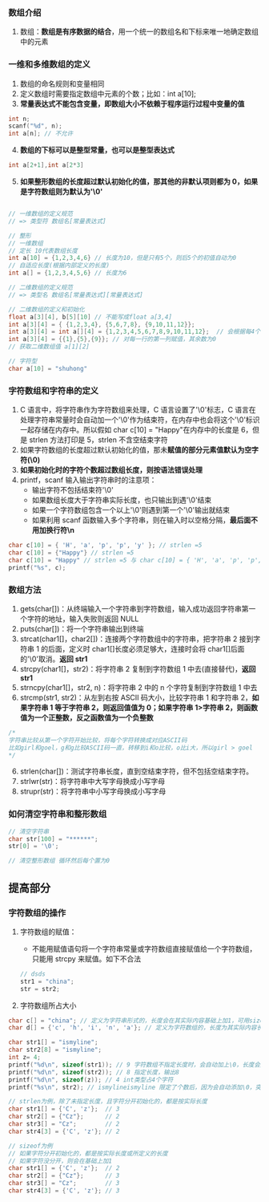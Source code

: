 ### 数组介绍

1. 数组：**数组是有序数据的结合**，用一个统一的数组名和下标来唯一地确定数组中的元素

### 一维和多维数组的定义

1. 数组的命名规则和变量相同
2. 定义数组时需要指定数组中元素的个数；比如：int a[10];
3. **常量表达式不能包含变量，即数组大小不依赖于程序运行过程中变量的值**

```c
int n;
scanf("%d", n);
int a[n]; // 不允许
```

4. **数组的下标可以是整型常量，也可以是整型表达式**

```c
int a[2+1],int a[2*3]
```

5. **如果整形数组的长度超过默认初始化的值，那其他的非默认项则都为 0，如果是字符数组则为默认为'\0'**

```c

// 一维数组的定义规范
// => 类型符 数组名[常量表达式]

// 整形
// 一维数组
// 定长 10代表数组长度
int a[10] = {1,2,3,4,6} // 长度为10，但是只有5个，则后5个的初值自动为0
// 自适应长度(根据内部定义的长度)
int a[] = {1,2,3,4,5,6} // 长度为6

// 二维数组的定义规范
// => 类型名 数组名[常量表达式][常量表达式]

// 二维数组的定义和初始化
float a[3][4], b[5][10] // 不能写成float a[3,4]
int a[3][4] = { {1,2,3,4}, {5,6,7,8}, {9,10,11,12}};
int a[3][4] = int a[][4] = {1,2,3,4,5,6,7,8,9,10,11,12};  // 会根据每4个为一组
int a[3][4] = {{1},{5},{9}}; // 对每一行的第一列赋值，其余数为0
// 获取二维数组值 a[1][2]

// 字符型
char a[10] = "shuhong"

```

### 字符数组和字符串的定义

1. C 语言中，将字符串作为字符数组来处理，C 语言设置了'\0'标志，C 语言在处理字符串常量时会自动加一个'\0'作为结束符，在内存中也会将这个'\0'标识一起存储在内存中。所以假如 char c[10] = "Happy"在内存中的长度是 6，但是 strlen 方法打印是 5，strlen 不含空结束字符
2. 如果字符数组的长度超过默认初始化的值，那未**赋值的部分元素值默认为空字符(\0)**
3. **如果初始化时的字符个数超过数组长度，则按语法错误处理**
4. printf，scanf 输入输出字符串时的注意项：
   - 输出字符不包括结束符'\0'
   - 如果数组长度大于字符串实际长度，也只输出到遇'\0'结束
   - 如果一个字符数组包含一个以上'\0'则遇到第一个'\0'输出就结束
   - 如果利用 scanf 函数输入多个字符串，则在输入时以空格分隔，**最后面不用加换行符\n**

```c
char c[10] = { 'H', 'a', 'p', 'p', 'y' }; // strlen =5
char c[10] = {"Happy"} // strlen =5
char c[10] = "Happy" // strlen =5 与 char c[10] = { 'H', 'a', 'p', 'p', 'y', '\0', '\0', '\0', '\0', '\0' }; 等价
printf("%s", c);
```

### 数组方法

1. gets(char[])：从终端输入一个字符串到字符数组，输入成功返回字符串第一个字符的地址，输入失败则返回 NULL
2. puts(char[])：将一个字符串输出到终端
3. strcat(char1[]，char2[])：连接两个字符数组中的字符串，把字符串 2 接到字符串 1 的后面，定义时 char1[]长度必须足够大，连接时会将 char1[]后面的'\0'取消。**返回 str1**
4. strcpy(char1[]，str2)：将字符串 2 复制到字符数组 1 中去(直接替代)，**返回 str1**
5. strncpy(char1[]，str2, n)：将字符串 2 中的 n 个字符复制到字符数组 1 中去
6. strcmp(str1, str2)：从左到右按 ASCII 码大小，比较字符串 1 和字符串 2，**如果字符串 1 等于字符串 2，则返回值值为 0；如果字符串 1>字符串 2，则函数值为一个正整数，反之函数值为一个负整数**

```c
/*
字符串比较从第一个字符开始比较，将每个字符转换成对应ASCII码
比如girl和goel，g和g比较ASCII码一直，转移到i和o比较，o比i大，所以girl > goel
*/
```

6. strlen(char[])：测试字符串长度，直到空结束字符，但不包括空结束字符。
7. strlwr(str)：将字符串中大写字母换成小写字母
8. strupr(str)：将字符串中小写字母换成小写字母

### 如何清空字符串和整形数组

```c
// 清空字符串
char str[100] = "******";
str[0] = '\0';

// 清空整形数组 循环然后每个置为0
```

## 提高部分

### 字符数组的操作

1. 字符数组的赋值：

   - 不能用赋值语句将一个字符串常量或字符数组直接赋值给一个字符数组，只能用 strcpy 来赋值。如下不合法

   ```c
   // dsds
   str1 = "china";
   str = str2;
   ```

2. 字符数组所占大小

```c
char c[] = "china"; // 定义为字符串形式的，长度会在其实际内容基础上加1，可用sizeof查看
char d[] = {'c', 'h', 'i', 'n', 'a'}; // 定义为字符数组的，长度为其实际内容长度

char str1[] = "ismyline";
char str2[8] = "ismyline";
int z= 4;
printf("%d\n", sizeof(str1)); // 9 字符数组不指定长度时，会自动加上\0，长度会从8变成9
printf("%d\n", sizeof(str2)); // 8 指定长度，输出8
printf("%d\n", sizeof(z)); // 4 int类型占4个字符
printf("%s\n", str2); // ismylineismyline 限定了个数后，因为会自动添加\0，突破边界，会造成怪异打印

// strlen为例，除了未指定长度，且字符分开初始化的，都是按实际长度
char str1[] = {'C', 'z'};  // 3
char str2[] = {"Cz"};      // 2
char str3[] = "Cz";        // 2
char str4[3] = {'C', 'z'}; // 2

// sizeof为例
// 如果字符分开初始化的，都是按实际长度或所定义的长度
// 如果字符没分开，则会在基础上加1
char str1[] = {'C', 'z'};  // 2
char str2[] = {"Cz"};      // 3
char str3[] = "Cz";        // 3
char str4[3] = {'C', 'z'}; // 3
```

